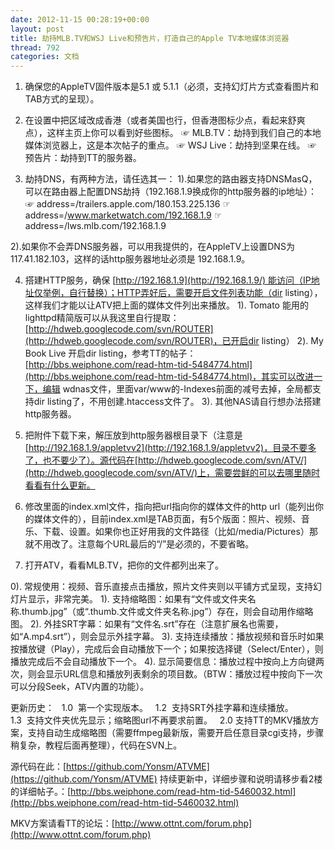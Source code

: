 ```yaml
---
date: 2012-11-15 00:28:19+00:00
layout: post
title: 劫持MLB.TV和WSJ Live和预告片，打造自己的Apple TV本地媒体浏览器
thread: 792
categories: 文档
---
```


1. 确保您的AppleTV固件版本是5.1 或 5.1.1（必须，支持幻灯片方式查看图片和TAB方式的呈现）。

2. 在设置中把区域改成香港（或者美国也行，但香港图标少点，看起来舒爽点），这样主页上你可以看到好些图标。
☞ MLB.TV：劫持到我们自己的本地媒体浏览器上，这是本次帖子的重点。
☞ WSJ Live：劫持到坚果在线。
☞ 预告片：劫持到TT的服务器。

3. 劫持DNS，有两种方法，请任选其一：
1).如果您的路由器支持DNSMasQ，可以在路由器上配置DNS劫持（192.168.1.9换成你的http服务器的ip地址）：
☞ address=/trailers.apple.com/180.153.225.136
☞ address=/www.marketwatch.com/192.168.1.9
☞ address=/lws.mlb.com/192.168.1.9

2).如果你不会弄DNS服务器，可以用我提供的，在AppleTV上设置DNS为117.41.182.103，这样的话http服务器地址必须是 192.168.1.9。
<!-- more -->
4. 搭建HTTP服务，确保 [http://192.168.1.9](http://192.168.1.9/) 能访问（IP地址仅举例，自行替换）；HTTP弄好后，需要开启文件列表功能（dir listing），这样我们才能以让ATV把上面的媒体文件列出来播放。
1). Tomato 能用的lighttpd精简版可以从我这里自行提取：[http://hdweb.googlecode.com/svn/ROUTER](http://hdweb.googlecode.com/svn/ROUTER)，已开启dir listing）
2). My Book Live 开启dir listing，参考TT的帖子：[http://bbs.weiphone.com/read-htm-tid-5484774.html](http://bbs.weiphone.com/read-htm-tid-5484774.html)，其实可以改进一下，编辑 wdnas文件，里面var/www的-Indexes前面的减号去掉，全局都支持dir listing了，不用创建.htaccess文件了。
3). 其他NAS请自行想办法搭建http服务器。

5. 把附件下载下来，解压放到http服务器根目录下（注意是[http://192.168.1.9/appletvv2](http://192.168.1.9/appletvv2)，目录不要多了，也不要少了）。源代码在[http://hdweb.googlecode.com/svn/ATV/](http://hdweb.googlecode.com/svn/ATV/)上，需要尝鲜的可以去哪里随时看看有什么更新。

6. 修改里面的index.xml文件，指向把url指向你的媒体文件的http url（能列出你的媒体文件的），目前index.xml是TAB页面，有5个版面：照片、视频、音乐、下载、设置。如果你也正好用我的文件路径（比如/media/Pictures）那就不用改了。注意每个URL最后的“/”是必须的，不要省略。

7. 打开ATV，看看MLB.TV，把你的文件都列出来了。

0). 常规使用：视频、音乐直接点击播放，照片文件夹则以平铺方式呈现，支持幻灯片显示，非常完美。
1). 支持缩略图：如果有“文件或文件夹名称.thumb.jpg”（或“.thumb.文件或文件夹名称.jpg”）存在，则会自动用作缩略图。
2). 外挂SRT字幕：如果有“文件名.srt”存在（注意扩展名也需要，如“A.mp4.srt”），则会显示外挂字幕。
3). 支持连续播放：播放视频和音乐时如果按播放键（Play），完成后会自动播放下一个；如果按选择键（Select/Enter），则播放完成后不会自动播放下一个。
4). 显示简要信息：播放过程中按向上方向键两次，则会显示URL信息和播放列表剩余的项目数。（BTW：播放过程中按向下一次可以分段Seek，ATV内置的功能）。

 

更新历史：
  1.0  第一个实现版本。
  1.2  支持SRT外挂字幕和连续播放。
  1.3  支持文件夹优先显示；缩略图url不再要求前置。
  2.0 支持TT的MKV播放方案，支持自动生成缩略图（需要ffmpeg最新版，需要开启任意目录cgi支持，步骤稍复杂，教程后面再整理），代码在SVN上。

 

源代码在此：[https://github.com/Yonsm/ATVME](https://github.com/Yonsm/ATVME)
持续更新中，详细步骤和说明请移步看2楼的详细帖子。：[http://bbs.weiphone.com/read-htm-tid-5460032.html](http://bbs.weiphone.com/read-htm-tid-5460032.html)

MKV方案请看TT的论坛：[http://www.ottnt.com/forum.php](http://www.ottnt.com/forum.php)

 
